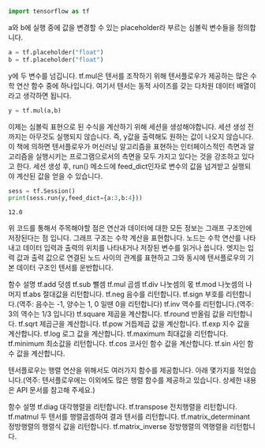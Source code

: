 

```python
import tensorflow as tf
```

a와 b에 실행 중에 값을 변경할 수 있는 placeholder라 부르는 심볼릭 변수들을 정의합니다.


```python
a = tf.placeholder("float")
b = tf.placeholder("float")
```

y에 두 변수를 넘깁니다. tf.mul은 텐서를 조작하기 위해 텐서플로우가 제공하는 많은 수학 연산 함수 중에 하나입니다. 여기서 텐서는 동적 사이즈를 갖는 다차원 데이터 배열이라고 생각하면 됩니다.


```python
y = tf.mul(a,b)
```

이제는 심볼릭 표현으로 된 수식을 계산하기 위해 세션을 생성해야합니다. 세션 생성 전까지는 아무것도 실행되지 않습니다. 즉, y값을 출력해도 원하는 값이 나오지 않습니다. 이 책에 의하면 텐서플로우가 머신러닝 알고리즘을 표현하는 인터페이스적인 측면과 알고리즘을 실행시키는 프로그램으로서의 측면을 모두 가지고 있다는 것을 강조하고 있다고 한다.
세션 생성 후, run() 메소드에 feed_dict인자로 변수의 값을 넘겨받고 실행되야 계산된 값을 얻을 수 있습니다.


```python
sess = tf.Session()
print(sess.run(y,feed_dict={a:3,b:4}))
```

    12.0


위 코드를 통해서 주목해야할 점은 연산과 데이터에 대한 모든 정보는 그래프 구조안에 저장된다는 점 입니다. 
그래프 구조는 수학 계산을 표현합니다. 노드는 수학 연산를 나타내고 데이터 입력과 출력의 위치를 나타내거나 저장된 변수를 읽거나 씁니다. 엣지는 입력 값과 출력 값으로 연결된 노드 사이의 관계를 표현하고 그와 동시에 텐서플로우의 기본 데이터 구조인 텐서를 운반합니다.


함수 	설명
tf.add 	덧셈
tf.sub 	뺄셈
tf.mul 	곱셈
tf.div 	나눗셈의 몫
tf.mod 	나눗셈의 나머지
tf.abs 	절대값을 리턴합니다.
tf.neg 	음수를 리턴합니다.
tf.sign 	부호를 리턴합니다.(역주: 음수는 -1, 양수는 1, 0 일땐 0을 리턴합니다)
tf.inv 	역수를 리턴합니다.(역주: 3의 역수는 1/3 입니다)
tf.square 	제곱을 계산합니다.
tf.round 	반올림 값을 리턴합니다.
tf.sqrt 	제곱근을 계산합니다.
tf.pow 	거듭제곱 값을 계산합니다.
tf.exp 	지수 값을 계산합니다.
tf.log 	로그 값을 계산합니다.
tf.maximum 	최대값을 리턴합니다.
tf.minimum 	최소값을 리턴합니다.
tf.cos 	코사인 함수 값을 계산합니다.
tf.sin 	사인 함수 값을 계산합니다.

텐서플로우는 행렬 연산을 위해서도 여러가지 함수를 제공합니다. 아래 몇가지를 적었습니다.(역주: 텐서플로우에는 이외에도 많은 행렬 함수를 제공하고 있습니다. 상세한 내용은 API 문서를 참고해 주세요.)

함수 	설명
tf.diag 	대각행렬을 리턴합니다.
tf.transpose 	전치행렬을 리턴합니다.
tf.matmul 	두 텐서를 행렬곱셈하여 결과 텐서를 리턴합니다.
tf.matrix_determinant 	정방행렬의 행렬식 값을 리턴합니다.
tf.matrix_inverse 	정방행렬의 역행렬을 리턴합니다.

